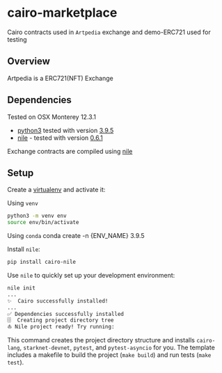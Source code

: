# cairo-marketplace
Cairo contracts used in `Artpedia` exchange and demo-ERC721 used for testing

## Overview

Artpedia is a ERC721(NFT) Exchange


## Dependencies

Tested on OSX Monterey 12.3.1

* [python3](https://www.python.org/downloads/release/python-368/) tested with version [3.9.5](https://www.python.org/downloads/release/python-395/)
* [nile](https://github.com/OpenZeppelin/nile) - tested with version [0.6.1](https://github.com/eth-brownie/brownie/tree/v1.17.2)


Exchange contracts are compiled using [nile](https://github.com/OpenZeppelin/nile)


## Setup

Create a [virtualenv](https://docs.python.org/3/library/venv.html) and activate it:

Using `venv`
```sh
python3 -m venv env
source env/bin/activate
```

Using `conda`
conda create -n {ENV_NAME} 3.9.5



Install `nile`:

```sh
pip install cairo-nile
```

Use `nile` to quickly set up your development environment:

```sh
nile init
...
✨  Cairo successfully installed!
...
✅ Dependencies successfully installed
🗄  Creating project directory tree
⛵️ Nile project ready! Try running:
```
This command creates the project directory structure and installs `cairo-lang`, `starknet-devnet`, `pytest`, and `pytest-asyncio` for you. The template includes a makefile to build the project (`make build`) and run tests (`make test`).
